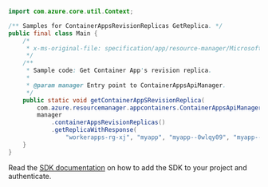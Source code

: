 ```java
import com.azure.core.util.Context;

/** Samples for ContainerAppsRevisionReplicas GetReplica. */
public final class Main {
    /*
     * x-ms-original-file: specification/app/resource-manager/Microsoft.App/stable/2022-03-01/examples/Replicas_Get.json
     */
    /**
     * Sample code: Get Container App's revision replica.
     *
     * @param manager Entry point to ContainerAppsApiManager.
     */
    public static void getContainerAppSRevisionReplica(
        com.azure.resourcemanager.appcontainers.ContainerAppsApiManager manager) {
        manager
            .containerAppsRevisionReplicas()
            .getReplicaWithResponse(
                "workerapps-rg-xj", "myapp", "myapp--0wlqy09", "myapp--0wlqy09-5d9774cff-5wnd8", Context.NONE);
    }
}
```

Read the [SDK documentation](https://github.com/Azure/azure-sdk-for-java/blob/azure-resourcemanager-appcontainers_1.0.0-beta.3/sdk/appcontainers/azure-resourcemanager-appcontainers/README.md) on how to add the SDK to your project and authenticate.
